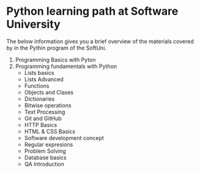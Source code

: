 # Python learning path at Software University
The below information gives you a brief overview of the materials covered by in the Pythin program of the SoftUni. 

1. Programming Basics with Pyton
2. Programming fundamentals with Python
    - Lists basics
    - Lists Advanced
    - Functions
    - Objects and Clases
    - Dictionaries
    - Bitwise operations
    - Text Processing
    - Git and GitHub
    - HTTP Basics
    - HTML & CSS Basics
    - Software development concept
    - Regular expresions
    - Problem Solving
    - Database basics
    - QA Introduction

